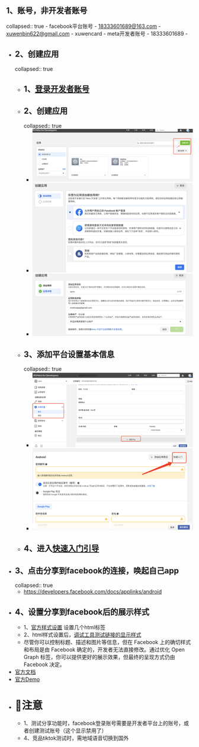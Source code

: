 ## 1、账号，非开发者账号
collapsed:: true
	- facebook平台账号
		- 18333601689@163.com
		- xuwenbin622@gmail.com
		- xuwencard
	- meta开发者账号
		- 18333601689
		-
- ## 2、创建应用
  collapsed:: true
	- ## 1、[登录开发者账号]([https://www.facebook.com/login/device-based/regular/login/?login_attempt=1&next=https%3A%2F%2Fwww.facebook.com%2Findex.php%3Fnext%3Dhttps%253A%252F%252Fdevelopers.facebook.com%252Fasync%252Fregistration%252Fdialog%252F%253Fsrc%253Ddefault&lwv=100](https://www.facebook.com/login/device-based/regular/login/?login_attempt=1&next=https%3A%2F%2Fwww.facebook.com%2Findex.php%3Fnext%3Dhttps%253A%252F%252Fdevelopers.facebook.com%252Fasync%252Fregistration%252Fdialog%252F%253Fsrc%253Ddefault&lwv=100))
	- ## 2、创建应用
	  collapsed:: true
		- ![image.png](../assets/image_1700458603181_0.png)
		- ![image.png](../assets/image_1700458667688_0.png)
		- ![image.png](../assets/image_1700458702822_0.png)
	- ## 3、添加平台设置基本信息
	  collapsed:: true
		- ![image.png](../assets/image_1700458781855_0.png)
		- ![image.png](../assets/image_1700458806606_0.png)
	- ## 4、进入[快速入门引导](https://developers.facebook.com/quickstarts/670458974920716/?platform=android)
- ## 3、点击分享到facebook的连接，唤起自己app
  collapsed:: true
	- https://developers.facebook.com/docs/applinks/android
- ## 4、设置分享到facebook后的展示样式
	- 1、[官方样式设置](https://developers.facebook.com/docs/sharing/webmasters#markup)  设置几个html标签
	- 2、html样式设置后，[调试工具测试链接的显示样式](https://developers.facebook.com/tools/debug/)
	- 尽管你可以控制标题、描述和图片等信息，但在 Facebook 上的确切样式和布局是由 Facebook 确定的，开发者无法直接修改。通过优化 Open Graph 标签，你可以提供更好的展示效果，但最终的呈现方式仍由 Facebook 决定。
- [官方文档](https://developers.facebook.com/docs/sharing/android)
- [官方Demo](https://github.com/facebook/facebook-android-sdk)
- # 注意
	- 1、测试分享功能时，facebook登录账号需要是开发者平台上的账号，或者创建测试账号（这个显示禁用了）
	- 4、竞品tiktok测试时，需地域语音切换到国外